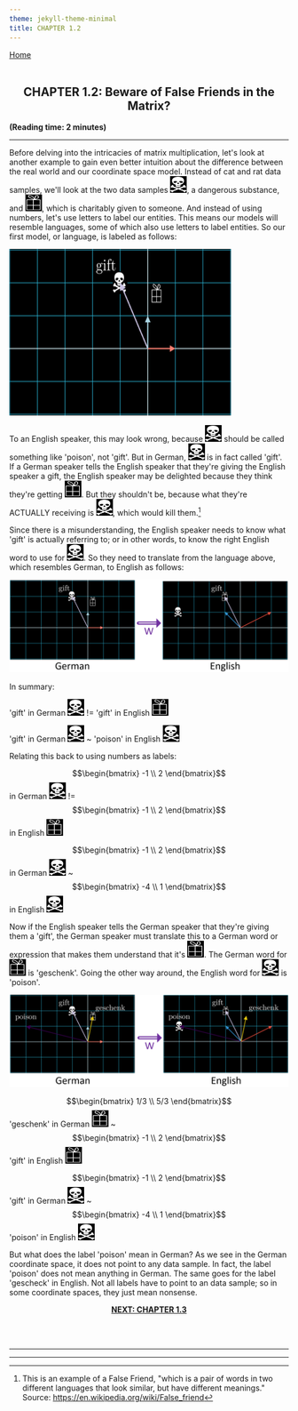 ```yaml
---
theme: jekyll-theme-minimal
title: CHAPTER 1.2
---
```


<!-- <head>
    <link rel="stylesheet" href="index.css">
</head> -->

<!-- <div class="topnav">
  <a class="active" href="eduBlogHome.html">Home</a>
  <a href="#contact">Contact</a>
  <a href="#about">About</a>
</div>
<br> -->

<div>
  <a href="eduBlogHome.html">Home</a>
</div>
<br>

<center><h2>CHAPTER 1.2: Beware of False Friends in the Matrix?</h2></center>

**(Reading time: 2 minutes)**

---

Before delving into the intricacies of matrix multiplication, let's look at another example to gain even better intuition about the difference between the real world and our coordinate space model. Instead of cat and rat data samples, we'll look at the two data samples <img src="/ch1/poison.jpg" width="30" height="30">, a dangerous substance, and <img src="/ch1/gift.jpg" width="30" height="30">, which is charitably given to someone. And instead of using numbers, let's use letters to label our entities. This means our models will resemble languages, some of which also use letters to label entities. So our first model, or language, is labeled as follows:

<img src="/ch1/german_gift.PNG" width="400" height="300">

To an English speaker, this may look wrong, because <img src="/ch1/poison.jpg" width="30" height="30"> should be called something like 'poison', not 'gift'. But in German, <img src="/ch1/poison.jpg" width="30" height="30"> is in fact called 'gift'. If a German speaker tells the English speaker that they're giving the English speaker a gift, the English speaker may be delighted because they think they're getting <img src="/ch1/gift.jpg" width="30" height="30">. But they shouldn't be, because what they're ACTUALLY receiving is <img src="/ch1/poison.jpg" width="30" height="30">, which would kill them.[^false_friend]

Since there is a misunderstanding, the English speaker needs to know what 'gift' is actually referring to; or in other words, to know the right English word to use for <img src="/ch1/poison.jpg" width="30" height="30">. So they need to translate from the language above, which resembles German, to English as follows:

[^false_friend]: This is an example of a False Friend, "which is a pair of words in two different languages that look similar, but have different meanings." Source: https://en.wikipedia.org/wiki/False_friend

![gift_cob](/ch1/gift_cob.PNG)
<!---[animation transforming poison and gift pics to English coordinate space. The vector does not move. Label first Sys as German, second as English.]
[Don't give names to basis vectors, ONLY show I -> gift, which is wrong.]--->

In summary:

<!---<p align="center"> --->
'gift' in German <img src="/ch1/poison.jpg" width="30" height="30"> != 'gift' in English <img src="/ch1/gift.jpg" width="30" height="30">

'gift' in German <img src="/ch1/poison.jpg" width="30" height="30"> ~ 'poison' in English  <img src="/ch1/poison.jpg" width="30" height="30">

Relating this back to using numbers as labels:

$$\begin{bmatrix} -1 \\ 2 \end{bmatrix}$$ in German <img src="/ch1/poison.jpg" width="30" height="30"> != $$\begin{bmatrix} -1 \\ 2 \end{bmatrix}$$ in English <img src="/ch1/gift.jpg" width="30" height="30">

$$\begin{bmatrix} -1 \\ 2 \end{bmatrix}$$ in German <img src="/ch1/poison.jpg" width="30" height="30"> ~ $$\begin{bmatrix} -4 \\ 1 \end{bmatrix}$$ in English <img src="/ch1/poison.jpg" width="30" height="30">

Now if the English speaker tells the German speaker that they're giving them a 'gift', the German speaker must translate this to a German word or expression that makes them understand that it's <img src="/ch1/gift.jpg" width="30" height="30">. The German word for <img src="/ch1/gift.jpg" width="30" height="30"> is 'geschenk'. Going the other way around, the English word for  <img src="/ch1/poison.jpg" width="30" height="30"> is 'poison'.

![all_words_cob](/ch1/all_words_cob.PNG)
<!---[show coordinate space w/ geschenk and poison]--->

$$\begin{bmatrix} 1/3 \\ 5/3 \end{bmatrix}$$ 'geschenk' in German <img src="/ch1/gift.jpg" width="30" height="30"> ~ $$\begin{bmatrix} -1 \\ 2 \end{bmatrix}$$ 'gift' in English <img src="/ch1/gift.jpg" width="30" height="30">

$$\begin{bmatrix} -1 \\ 2 \end{bmatrix}$$ 'gift' in German <img src="/ch1/poison.jpg" width="30" height="30"> ~ $$\begin{bmatrix} -4 \\ 1 \end{bmatrix}$$ 'poison' in English <img src="/ch1/poison.jpg" width="30" height="30">

<!---
Note that there is a difference between "what gift translates to" and "what gift means". "What gift translates to in German" means what the label on <img src="/ch1/gift.jpg" width="30" height="30"> is in English. "What gift means in German" is about what the LABEL 'gift' itself points to in German. The data ssample <img src="/ch1/gift.jpg" width="30" height="30"> and the label 'gift' are not the same. They are only the same when using English, which is defined by the "English basis vectors". More about what this means will be discussed in section X, which views basis vectors in a similar way to the Rosetta Stone.

"what gift translates to" : <img src="/ch1/gift.jpg" width="30" height="30">

"what gift means": the label 'gift' (each label should be highlighted w/ diff font)
--->

But what does the label 'poison' mean in German? As we see in the German coordinate space, it does not point to any data sample. In fact, the label 'poison' does not mean anything in German. The same goes for the label 'gescheck' in English. Not all labels have to point to an data sample; so in some coordinate spaces, they just mean nonsense. 

<center><a href="ch1.3.html"><b>NEXT: CHAPTER 1.3</b></a></center>

<!---
This is an instance of 'not confusing the map for the territory'- the map of Switzerland is not 1-1 with Switzerland itself. The model may not capture everything about reality.

[show a place in Switzerland not on the map]
--->

<!---
MOVE TO 1.1+:
Note that the relationships between the entities doesn't change. Since the basis vectors from Model 1 still exist in Model 2, you can still use the instructions from Model 1, but you have to translate them using the change of basis matrix.
... As we'll see in section X, this is why the dot product instructions work.

section Y will delve deeper into the relationships between concepts, and how they can be preserved or destroyed via matrix multiplication. It retrieves insights that are crucial for...

While [cat pic entity] is a representation of a entity that exists in the real world, 
Relationships are preserved. Analogy. Structure preserving map
[Maps between 2 domains: the real world, and the coordinate space]
--->

<br><br>

---
---

<script src="https://cdn.mathjax.org/mathjax/latest/MathJax.js?config=TeX-AMS-MML_HTMLorMML" type="text/javascript" async></script>